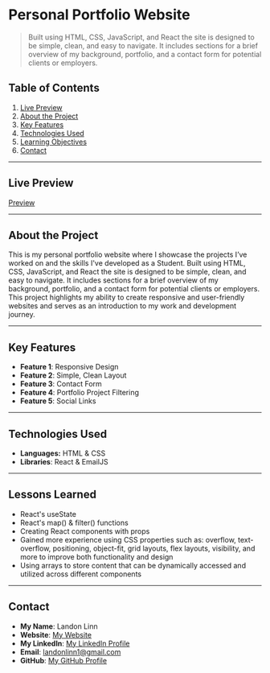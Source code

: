 # Personal Portfolio Website

> Built using HTML, CSS, JavaScript, and React the site is designed to be simple, clean, and easy to navigate. It includes sections for a brief overview of my background, portfolio, and a contact form for potential clients or employers.

## Table of Contents

1. [Live Preview](#live-preview)
2. [About the Project](#about-the-project)
3. [Key Features](#key-features)
4. [Technologies Used](#technologies-used)
5. [Learning Objectives](#learning-objectives)
6. [Contact](#contact)

---

## Live Preview

[Preview](https://landonlinn.github.io/MinimalBlogCard-devChallenges/)

---

## About the Project

This is my personal portfolio website where I showcase the projects I’ve worked on and the skills I've developed as a Student. Built using HTML, CSS, JavaScript, and React the site is designed to be simple, clean, and easy to navigate. It includes sections for a brief overview of my background, portfolio, and a contact form for potential clients or employers. This project highlights my ability to create responsive and user-friendly websites and serves as an introduction to my work and development journey.

---

## Key Features

- **Feature 1**: Responsive Design
- **Feature 2**: Simple, Clean Layout
- **Feature 3**: Contact Form
- **Feature 4**: Portfolio Project Filtering
- **Feature 5**: Social Links

---

## Technologies Used

- **Languages:** HTML & CSS
- **Libraries**: React & EmailJS

---

## Lessons Learned

- React's useState
- React's map() & filter() functions
- Creating React components with props
- Gained more experience using CSS properties such as: overflow, text-overflow, positioning, object-fit, grid layouts, flex layouts, visibility, and more to improve both functionality and design
- Using arrays to store content that can be dynamically accessed and utilized across different components

---

## Contact

- **My Name**: Landon Linn
- **Website**: [My Website](https://www.landonlinn.com/)
- **My LinkedIn**: [My LinkedIn Profile](https://www.linkedin.com/in/landon-linn/)
- **Email**: landonlinn1@gmail.com
- **GitHub**: [My GitHub Profile](https://github.com/LandonLinn)
